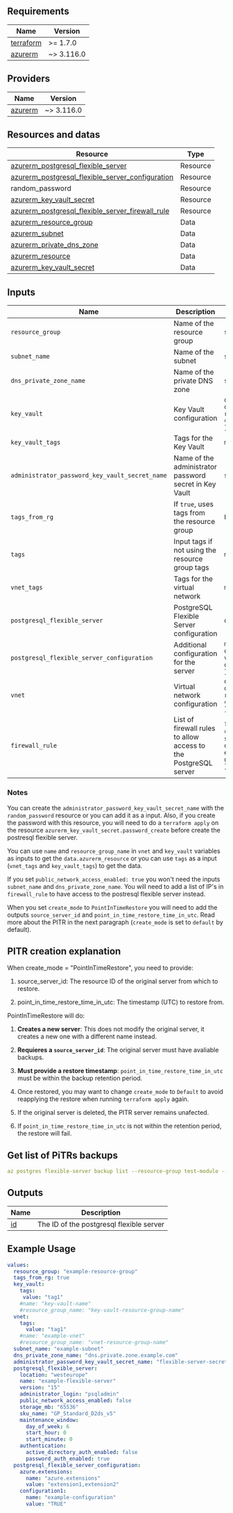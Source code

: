 ## Requirements

| Name | Version |
|------|---------|
| <a name="requirement_terraform"></a> [terraform](#requirement\_terraform) | >= 1.7.0 |
| <a name="requirement_azurerm"></a> [azurerm](#requirement\_azurerm) | ~> 3.116.0 |

## Providers

| Name | Version |
|------|---------|
| <a name="provider_azurerm"></a> [azurerm](#provider\_azurerm) | ~> 3.116.0 |


## Resources and datas

| Resource | Type |
|---------|------|
| [azurerm_postgresql_flexible_server](https://registry.terraform.io/providers/hashicorp/azurerm/latest/docs/resources/postgresql_flexible_server) | Resource |
| [azurerm_postgresql_flexible_server_configuration](https://registry.terraform.io/providers/hashicorp/azurerm/latest/docs/resources/postgresql_flexible_server_configuration) | Resource |
| random_password | Resource |
| [azurerm_key_vault_secret](https://registry.terraform.io/providers/hashicorp/azurerm/latest/docs/resources/key_vault_secret) | Resource |
| [azurerm_postgresql_flexible_server_firewall_rule](https://registry.terraform.io/providers/hashicorp/azurerm/latest/docs/resources/postgresql_flexible_server_firewall_rule) | Resource |
| [azurerm_resource_group](https://registry.terraform.io/providers/hashicorp/azurerm/latest/docs/data-sources/resource_group.html) | Data |
| [azurerm_subnet](https://registry.terraform.io/providers/hashicorp/azurerm/latest/docs/data-sources/subnet) | Data |
| [azurerm_private_dns_zone](https://registry.terraform.io/providers/hashicorp/azurerm/latest/docs/data-sources/private_dns_zone) | Data |
| [azurerm_resource](https://registry.terraform.io/providers/hashicorp/azurerm/latest/docs/data-sources/resources) | Data |
| [azurerm_key_vault_secret](https://registry.terraform.io/providers/hashicorp/azurerm/latest/docs/data-sources/key_vault_secret) | Data |

## Inputs

| Name | Description | Type | Default | Required |
|------|------------|------|---------|:--------:|
| `resource_group` | Name of the resource group | `string` | N/A | ✅ |
| `subnet_name` | Name of the subnet | `string` | `null` | ❌ |
| `dns_private_zone_name` | Name of the private DNS zone | `string` | `null` | ❌ |
| `key_vault` | Key Vault configuration | `object({ name = optional(string), resource_group_name = optional(string) })` | `{}` | ❌ |
| `key_vault_tags` | Tags for the Key Vault | `map(any)` | `{}` | ❌ |
| `administrator_password_key_vault_secret_name` | Name of the administrator password secret in Key Vault | `string` | `null` | ❌ |
| `tags_from_rg` | If `true`, uses tags from the resource group | `bool` | `false` | ❌ |
| `tags` | Input tags if not using the resource group tags | `map(string)` | `{}` | ❌ |
| `vnet_tags` | Tags for the virtual network | `map(any)` | `{}` | ❌ |
| `postgresql_flexible_server` | PostgreSQL Flexible Server configuration | `object` | N/A | ✅ |
| `postgresql_flexible_server_configuration` | Additional configuration for the server | `map(object({ name = optional(string), value = optional(string) }))` | `{}` | ❌ |
| `vnet` | Virtual network configuration | `object({ name = optional(string), resource_group_name = optional(string) })` | `{}` | ❌ |
| `firewall_rule` | List of firewall rules to allow access to the PostgreSQL server | `list(object({ name = optional(string), start_ip_address = optional(string), end_ip_address = optional(string) }))` | `[]` | ❌ |


### Notes
You can create the `administrator_password_key_vault_secret_name` with the `random_password` resource or you can add it as a input. Also, if you create the password with this resource, you will need to do a `terraform apply` on the resource `azurerm_key_vault_secret.password_create` before create the postresql flexible server.

You can use `name` and `resource_group_name` in `vnet` and `key_vault` variables as inputs to get the `data.azurerm_resource` or you can use `tags` as a input (`vnet_tags` and `key_vault_tags`) to get the data.

If you set `public_network_access_enabled: true` you won't need the inputs `subnet_name` and `dns_private_zone_name`. You will need to add a list of IP's in `firewall_rule` to have access to the postresql flexible server instead.

When you set `create_mode` to `PointInTimeRestore` you will need to add the outputs `source_server_id` and `point_in_time_restore_time_in_utc`. Read more about the PITR in the next paragraph (`create_mode` is set to `default` by default).


## PITR creation explanation

When create_mode = "PointInTimeRestore", you need to provide:

  1. source_server_id: The resource ID of the original server from which to restore.

  2. point_in_time_restore_time_in_utc: The timestamp (UTC) to restore from.

PointInTimeRestore will do:

  1. **Creates a new server**: This does not modify the original server, it creates a new one with a different name instead.

  2. **Requieres a `source_server_id`**: The original server must have avaliable backups.

  3. **Must provide a restore timestamp**: `point_in_time_restore_time_in_utc` must be within the backup retention period.

  4. Once restored, you may want to change `create_mode` to `Default` to avoid reapplying the restore when running `terraform apply` again.

  5. If the original server is deleted, the PITR server remains unafected.

  6. If `point_in_time_restore_time_in_utc` is not within the retention period, the restore will fail.



## Get list of PiTRs backups

```yaml
az postgres flexible-server backup list --resource-group test-modulo --name mi-server
```

## Outputs

| Name | Description |
|------|-------------|
| <a name="id"></a> [id](#output\_id) | The ID of the postgresql flexible server |

## Example Usage

```yaml
values:
  resource_group: "example-resource-group"
  tags_from_rg: true
  key_vault:
    tags:
     value: "tag1"
    #name: "key-vault-name"
    #resource_group_name: "key-vault-resource-group-name"
  vnet:
    tags:
      value: "tag1"
    #name: "example-vnet"
    #resource_group_name: "vnet-resource-group-name"
  subnet_name: "example-subnet"
  dns_private_zone_name: "dns.private.zone.example.com"
  administrator_password_key_vault_secret_name: "flexible-server-secret-example-test"
  postgresql_flexible_server:
    location: "westeurope"
    name: "example-flexible-server"
    version: "15"
    administrator_login: "psqladmin"
    public_network_access_enabled: false
    storage_mb: "65536"
    sku_name: "GP_Standard_D2ds_v5"
    maintenance_window:
      day_of_week: 6
      start_hour: 0
      start_minute: 0
    authentication:
      active_directory_auth_enabled: false
      password_auth_enabled: true
  postgresql_flexible_server_configuration:
    azure.extensions:
      name: "azure.extensions"
      value: "extension1,extension2"
    configuration1:
      name: "example-configuration"
      value: "TRUE"
```
